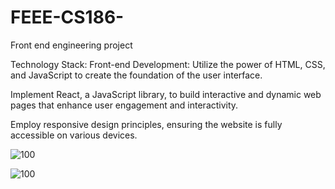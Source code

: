 # FEEE-CS186-
Front end engineering project

Technology Stack:
Front-end Development:
Utilize the power of HTML, CSS, and JavaScript to create the foundation of the user interface.

Implement React, a JavaScript library, to build interactive and dynamic web pages that enhance user engagement and interactivity.

Employ responsive design principles, ensuring the website is fully accessible on various devices.

![100](https://github.com/Aakashsedha/FEEE-CS186-/blob/main/Screenshot%202023-10-25%20212858.png)

![100](https://github.com/Aakashsedha/FEEE-CS186-/blob/main/Screenshot%202023-10-25%20212945.png)


